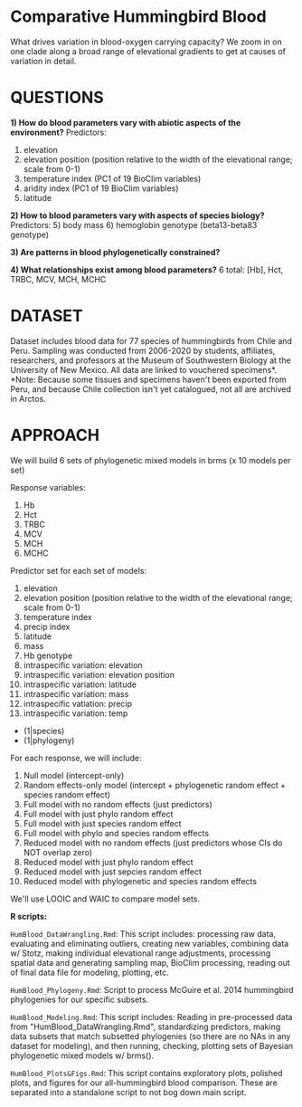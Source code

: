 # Comparative Hummingbird Blood
What drives variation in blood-oxygen carrying capacity? We zoom in on one clade along a broad range of elevational gradients to get at causes of variation in detail. 


# QUESTIONS 

**1) How do blood parameters vary with abiotic aspects of the environment?** 
Predictors: 
1) elevation 
2) elevation position (position relative to the width of the elevational range; scale from 0-1)
3) temperature index (PC1 of 19 BioClim variables)
4) aridity index (PC1 of 19 BioClim variables)
5) latitude

**2) How to blood parameters vary with aspects of species biology?** 
Predictors: 
5) body mass
6) hemoglobin genotype (beta13-beta83 genotype) 

**3) Are patterns in blood phylogenetically constrained?**

**4) What relationships exist among blood parameters?**
6 total: [Hb], Hct, TRBC, MCV, MCH, MCHC


# DATASET 
Dataset includes blood data for 77 species of hummingbirds from Chile and Peru. Sampling was conducted from 2006-2020 by students, affiliates, researchers, and professors at the Museum of Southwestern Biology at the University of New Mexico. All data are linked to vouchered specimens*.
*Note: Because some tissues and specimens haven't been exported from Peru, and because Chile collection isn't yet catalogued, not all are archived in Arctos. 

# APPROACH 
We will build 6 sets of phylogenetic mixed models in brms (x 10 models per set)

Response variables: 
1) Hb
2) Hct
3) TRBC
4) MCV
5) MCH
6) MCHC

Predictor set for each set of models: 
1) elevation 
2) elevation position (position relative to the width of the elevational range; scale from 0-1)
3) temperature index
4) precip index
5) latitude 
6) mass
7) Hb genotype    
8) intraspecific variation: elevation
9) intraspecific variation: elevation position
10) intraspecific variation: latitude
11) intraspecific variation: mass
12) intraspecific vatiation: precip
13) intraspecific variation: temp 
+ (1|species)
+ (1|phylogeny)

For each response, we will include: 
1) Null model (intercept-only)
2) Random effects-only model (intercept + phylogenetic random effect + species random effect)
3) Full model with no random effects (just predictors) 
4) Full model with just phylo random effect
5) Full model with just species random effect 
6) Full model with phylo and species random effects 
7) Reduced model with no random effects (just predictors whose CIs do NOT overlap zero)
8) Reduced model with just phylo random effect 
9) Reduced model with just sepcies random effect 
10) Reduced model with phylogenetic and species random effects 

We'll use LOOIC and WAIC to compare model sets.



**R scripts:** 

`HumBlood_DataWrangling.Rmd`: This script includes: processing raw data, evaluating and eliminating outliers, creating new variables, combining data w/ Stotz, making individual elevational range adjustments, processing spatial data and generating sampling map, BioClim processing, reading out of final data file for modeling, plotting, etc.

`HumBlood_Phylogeny.Rmd`: Script to process McGuire et al. 2014 hummingbird phylogenies for our specific subsets. 

`HumBlood_Modeling.Rmd`: This script includes: Reading in pre-processed data from "HumBlood_DataWrangling.Rmd", standardizing predictors, making data subsets that match subsetted phylogenies (so there are no NAs in any dataset for modeling), and then running, checking, plotting sets of Bayesian phylogenetic mixed models w/ brms(). 

`HumBlood_Plots&Figs.Rmd`: This script contains exploratory plots, polished plots, and figures for our all-hummingbird blood comparison. These are separated into a standalone script to not bog down main script.

